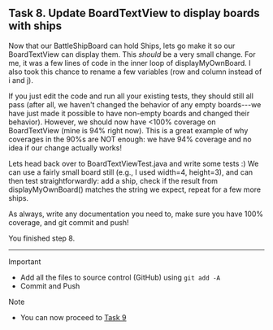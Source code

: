## Task 8. Update BoardTextView to display boards with ships

Now that our BattleShipBoard can hold Ships, lets go make it so our BoardTextView can
display them.  This *should* be a very small change.   For me, it was a few
lines of code in the inner loop of displayMyOwnBoard.  I also took this chance
to rename a few variables (row and column instead of i and j).

If you just edit the code and run all your existing tests, they should still all pass
(after all, we haven't changed the behavior of any empty boards---we have just made
it possible to have non-empty boards and changed their behavior).   However,
we should now have <100% coverage on BoardTextView (mine is 94% right now).
This is a great example of why coverages in the 90%s are NOT enough: we have
94% coverage and no idea if our change actually works!

Lets head back over to BoardTextViewTest.java and write some tests :)
We can use a fairly small board still (e.g., I used width=4, height=3), and can then
test straightforwardly: add a ship, check if the result from displayMyOwnBoard()
matches the string we expect, repeat for a few more ships.

As always, write any documentation you need to, make sure you have 100% coverage,
and git commit and push!


You finished step 8.

***

>[!IMPORTANT]
> - Add all the files to source control (GitHub) using `git add -A`
> - Commit and Push 

>[!NOTE]
> - You can now proceed to [Task 9](./task9.md)
